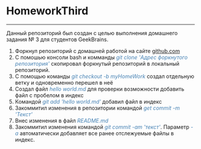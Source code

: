 # HomeworkThird

---

Данный репозиторий был создан с целью выполнения домашнего задания № 3 для студентов GeekBrains.

1. Форкнул репозиторий с домашней работой на сайте [github.com](github.com)
2. С помошью консоли bash и комманды <span style="color:#4682B4">*git clone 'Адрес форкнутого репозитория'*</span> скопировал форкнутый репозиторий в локальный репозиторий.
3. С помощью команды <span style="color:#4682B4">*git checkout -b myHomeWork*</span> создал отдельную ветку и одновременно перешел в неё
4. Создал файл <span style="color:#4682B4">*hello world.md*</span> для проверки возможности добавить файл с пробелом в индекс
5. Командой <span style="color:#4682B4">*git add 'hello world.md'*</span> добавил файл в индекс
6. Закоммитил изменения в репозитории командой <span style="color:#4682B4">*get commit -m 'Текст'*</span>
7. Внес изменения в файл <span style="color:#4682B4">*README.md*</span>
8. Закоммитил изменения командой <span style="color:#4682B4">*git commit -am 'текст'*</span>. Параметр <span style="color:#4682B4">*-a*</span> автоматически добавляет все ранее отслежуемые файлы в индекс.

